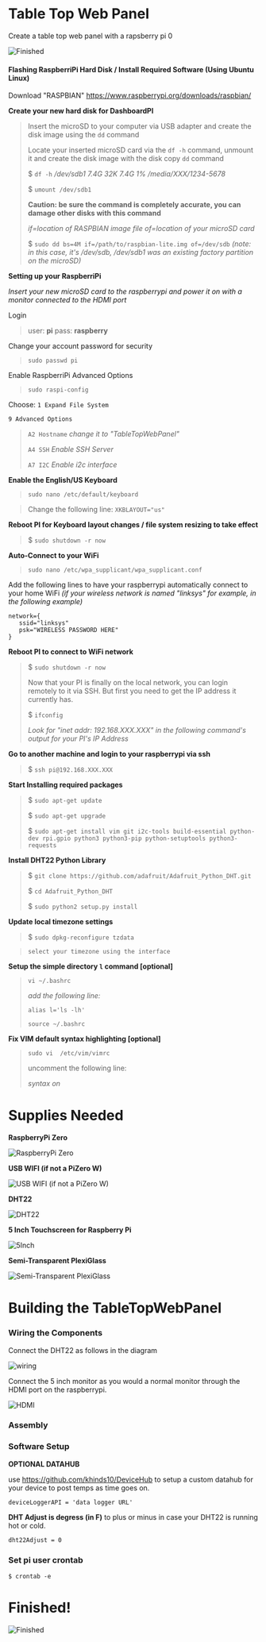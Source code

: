 # Table Top Web Panel
Create a table top web panel with a rapsberry pi 0

![Finished](https://raw.githubusercontent.com/khinds10/TableTopWebPanel/main/Construction/XXX.png)

#### Flashing RaspberriPi Hard Disk / Install Required Software (Using Ubuntu Linux)

Download "RASPBIAN"
https://www.raspberrypi.org/downloads/raspbian/

**Create your new hard disk for DashboardPI**
>Insert the microSD to your computer via USB adapter and create the disk image using the `dd` command
>
> Locate your inserted microSD card via the `df -h` command, unmount it and create the disk image with the disk copy `dd` command
>
> $ `df -h`
> */dev/sdb1       7.4G   32K  7.4G   1% /media/XXX/1234-5678*
>
> $ `umount /dev/sdb1`
>
> **Caution: be sure the command is completely accurate, you can damage other disks with this command**
>
> *if=location of RASPBIAN image file*
> *of=location of your microSD card*
>
> $ `sudo dd bs=4M if=/path/to/raspbian-lite.img of=/dev/sdb`
> *(note: in this case, it's /dev/sdb, /dev/sdb1 was an existing factory partition on the microSD)*

**Setting up your RaspberriPi**

*Insert your new microSD card to the raspberrypi and power it on with a monitor connected to the HDMI port*

Login
> user: **pi**
> pass: **raspberry**

Change your account password for security
>`sudo passwd pi`

Enable RaspberriPi Advanced Options
>`sudo raspi-config`

Choose:
`1 Expand File System`

`9 Advanced Options`
>`A2 Hostname`
>*change it to "TableTopWebPanel"*
>
>`A4 SSH`
>*Enable SSH Server*
>
>`A7 I2C`
>*Enable i2c interface*

**Enable the English/US Keyboard**

>`sudo nano /etc/default/keyboard`

> Change the following line:
>`XKBLAYOUT="us"`

**Reboot PI for Keyboard layout changes / file system resizing to take effect**
>$ `sudo shutdown -r now`

**Auto-Connect to your WiFi**

>`sudo nano /etc/wpa_supplicant/wpa_supplicant.conf`

Add the following lines to have your raspberrypi automatically connect to your home WiFi
*(if your wireless network is named "linksys" for example, in the following example)*

	network={
	   ssid="linksys"
	   psk="WIRELESS PASSWORD HERE"
	}

**Reboot PI to connect to WiFi network**

>$ `sudo shutdown -r now`
>
>Now that your PI is finally on the local network, you can login remotely to it via SSH.
>But first you need to get the IP address it currently has.
>
>$ `ifconfig`
>
>*Look for "inet addr: 192.168.XXX.XXX" in the following command's output for your PI's IP Address*

**Go to another machine and login to your raspberrypi via ssh**

> $ `ssh pi@192.168.XXX.XXX`

**Start Installing required packages**

>$ `sudo apt-get update`
>
>$ `sudo apt-get upgrade`
>
>$ `sudo apt-get install vim git i2c-tools build-essential python-dev rpi.gpio python3 python3-pip python-setuptools python3-requests`

**Install DHT22 Python Library**

>$ `git clone https://github.com/adafruit/Adafruit_Python_DHT.git`
>
>$ `cd Adafruit_Python_DHT`
>
>$ `sudo python2 setup.py install`

**Update local timezone settings**

>$ `sudo dpkg-reconfigure tzdata`

>`select your timezone using the interface`

**Setup the simple directory `l` command [optional]**

>`vi ~/.bashrc`
>
>*add the following line:*
>
>`alias l='ls -lh'`
>
>`source ~/.bashrc`

**Fix VIM default syntax highlighting [optional]**

>`sudo vi  /etc/vim/vimrc`
>
>uncomment the following line:
>
>_syntax on_

# Supplies Needed

**RaspberryPi Zero**

![RaspberryPi Zero](https://raw.githubusercontent.com/khinds10/TableTopWebPanel/main/Construction/PiZero.jpg)

**USB WIFI (if not a PiZero W)**

![USB WIFI (if not a PiZero W)](https://raw.githubusercontent.com/khinds10/TableTopWebPanel/main/Construction/wifi.jpg)

**DHT22**

![DHT22](https://raw.githubusercontent.com/khinds10/TableTopWebPanel/main/Construction/DHT22.png)

**5 Inch Touchscreen for Raspberry Pi**

![5Inch](https://raw.githubusercontent.com/khinds10/TableTopWebPanel/main/Construction/5Inch.png)

**Semi-Transparent PlexiGlass**

![Semi-Transparent PlexiGlass](https://raw.githubusercontent.com/khinds10/TableTopWebPanel/main/Construction/glass.png)

# Building the TableTopWebPanel

### Wiring the Components

Connect the DHT22 as follows in the diagram

![wiring](https://raw.githubusercontent.com/khinds10/TableTopWebPanel/main/Construction/wiring.png)

Connect the 5 inch monitor as you would a normal monitor through the HDMI port on the raspberrypi.

![HDMI](https://raw.githubusercontent.com/khinds10/TableTopWebPanel/main/Construction/1.jpg)

### Assembly

### Software Setup

**OPTIONAL DATAHUB**

use https://github.com/khinds10/DeviceHub to setup a custom datahub for your device to post temps as time goes on.

`deviceLoggerAPI = 'data logger URL'`

**DHT Adjust is degress (in F)** to plus or minus in case your DHT22 is running hot or cold.

`dht22Adjust = 0`

### Set pi user crontab 

`$ crontab -e`

# Finished!

![Finished](https://raw.githubusercontent.com/khinds10/TableTopWebPanel/main/Construction/XXX.png)
